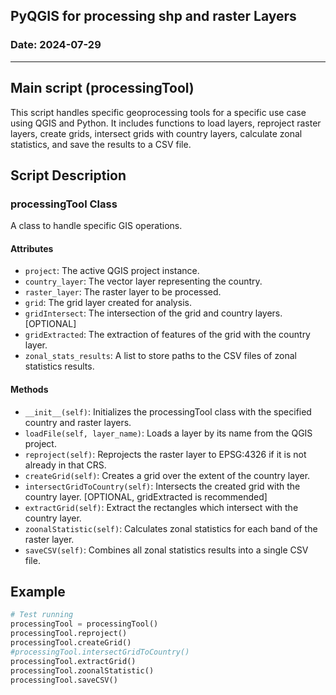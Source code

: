 ## PyQGIS for processing shp and raster Layers
### Date: 2024-07-29

---
## Main script (processingTool)
This script handles specific geoprocessing tools for a specific use case using QGIS and Python. It includes functions to load layers, reproject raster layers, create grids, intersect grids with country layers, calculate zonal statistics, and save the results to a CSV file.

## Script Description

### processingTool Class

A class to handle specific GIS operations.

#### Attributes

- `project`: The active QGIS project instance.
- `country_layer`: The vector layer representing the country.
- `raster_layer`: The raster layer to be processed.
- `grid`: The grid layer created for analysis.
- `gridIntersect`: The intersection of the grid and country layers. [OPTIONAL]
- `gridExtracted`: The extraction of features of the grid with the country layer.
- `zonal_stats_results`: A list to store paths to the CSV files of zonal statistics results.

#### Methods

- `__init__(self)`: Initializes the processingTool class with the specified country and raster layers.
- `loadFile(self, layer_name)`: Loads a layer by its name from the QGIS project.
- `reproject(self)`: Reprojects the raster layer to EPSG:4326 if it is not already in that CRS.
- `createGrid(self)`: Creates a grid over the extent of the country layer.
- `intersectGridToCountry(self)`: Intersects the created grid with the country layer. [OPTIONAL, gridExtracted is recommended]
- `extractGrid(self)`: Extract the rectangles which intersect with the country layer.
- `zoonalStatistic(self)`: Calculates zonal statistics for each band of the raster layer.
- `saveCSV(self)`: Combines all zonal statistics results into a single CSV file.

## Example

```python
# Test running
processingTool = processingTool()
processingTool.reproject()
processingTool.createGrid()
#processingTool.intersectGridToCountry()
processingTool.extractGrid()
processingTool.zoonalStatistic()
processingTool.saveCSV()
```